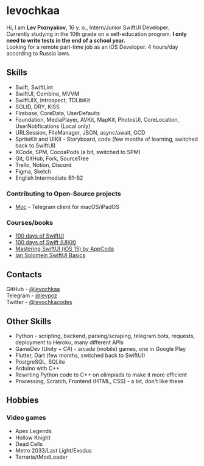# levochkaa
Hi, I am **Lev Poznyakov**, 16 y. o., Intern/Junior SwiftUI Developer.\
Currently studying in the 10th grade on a self-education program. **I only need to write tests in the end of a school year.**\
Looking for a remote part-time job as an iOS Developer. 4 hours/day according to Russia laws.

## Skills
- Swift, SwiftLint
- SwiftUI, Combine, MVVM
- SwiftUIX, Introspect, TDLibKit
- SOLID, DRY, KISS
- Firebase, CoreData, UserDefaults
- Foundation, MediaPlayer, AVKit, MapKit, PhotosUI, CoreLocation, UserNotifications (Local only)
- URLSession, FileManager, JSON, async/await, GCD
- SpriteKit and UIKit - Storyboard, code
(few months of learning, switched back to SwiftUI)
- XCode, SPM, CocoaPods (a bit, switched to SPM)
- Git, GitHub, Fork, SourceTree
- Trello, Notion, Discord
- Figma, Sketch
- English Intermediate B1-B2

### Contributing to Open-Source projects
- [Moc](https://github.com/mock-foundation/moc) - Telegram client for macOS/iPadOS

### Courses/books
- [100 days of SwiftUI](https://www.hackingwithswift.com/100/swiftui)
- [100 days of Swift (UIKit)](https://www.hackingwithswift.com/100)
- [Mastering SwiftUI (iOS 15) by AppCoda](https://www.appcoda.com/swiftui/)
- [Ian Solomein SwiftUI Basics](https://www.youtube.com/watch?v=PjyzHHE5Cx0&list=PLUb9K99oQb2t7TIFVQbht6KxWvJApvRu4)

## Contacts
GitHub - [@levochkaa](https://github.com/levochkaa)\
Telegram - [@levpoz](https://levpoz.t.me/)\
Twitter - [@levochkacodes](https://twitter.com/levochkacodes)

## Other Skills
- Python - scripting, backend, parsing/scraping, telegram bots, requests, deployment to Heroku, many different APIs
- GameDev (Unity + C#) - arcade (mobile) games, one in Google Play
- Flutter, Dart (few months, switched back to SwiftUI)
- PostgreSQL, SQLite
- Arduino with C++
- Rewriting Python code to C++ on olimpiads to make it more efficient
- Processing, Scratch, Frontend (HTML, CSS) - a bit, don't like these

## Hobbies
### Video games
- Apex Legends
- Hollow Knight
- Dead Cells
- Metro 2033/Last Light/Exodus
- Terraria/tModLoader
